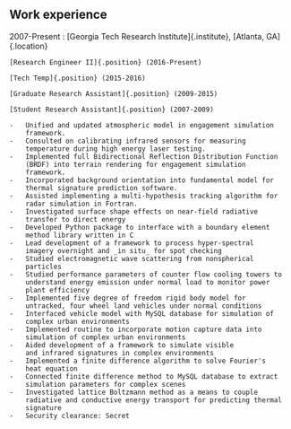 ## Work experience

2007-Present
:   [Georgia Tech Research Institute]{.institute}, [Atlanta, GA]{.location}

    [Research Engineer II]{.position} (2016-Present)

    [Tech Temp]{.position} (2015-2016)

    [Graduate Research Assistant]{.position} (2009-2015)

    [Student Research Assistant]{.position} (2007-2009)

    -   Unified and updated atmospheric model in engagement simulation
        framework.
    -   Consulted on calibrating infrared sensors for measuring
        temperature during high energy laser testing.
    -   Implemented full Bidirectional Reflection Distribution Function
        (BRDF) into terrain rendering for engagement simulation
        framework.
    -   Incorporated background orientation into fundamental model for
        thermal signature prediction software.
    -   Assisted implementing a multi-hypothesis tracking algorithm for
        radar simulation in Fortran.
    -   Investigated surface shape effects on near-field radiative
        transfer to direct energy
    -   Developed Python package to interface with a boundary element
        method library written in C
    -   Lead development of a framework to process hyper-spectral
        imagery overnight and _in situ_ for spot checking
    -   Studied electromagnetic wave scattering from nonspherical
        particles
    -   Studied performance parameters of counter flow cooling towers to
        understand energy emission under normal load to monitor power
        plant efficiency
    -   Implemented five degree of freedom rigid body model for
        untracked, four wheel land vehicles under normal conditions
    -   Interfaced vehicle model with MySQL database for simulation of
        complex urban environments
    -   Implemented routine to incorporate motion capture data into
        simulation of complex urban environments
    -   Aided development of a framework to simulate visible
        and infrared signatures in complex environments
    -   Implemented a finite difference algorithm to solve Fourier's
        heat equation
    -   Connected finite difference method to MySQL database to extract
        simulation parameters for complex scenes
    -   Investigated lattice Boltzmann method as a means to couple
        radiative and conductive energy transport for predicting thermal
        signature
    -   Security clearance: Secret

